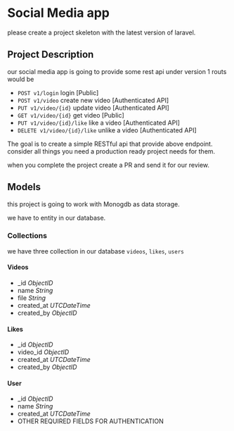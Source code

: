 # Social Media app

please create a project skeleton with the latest version of laravel.

## Project Description

our social media app is going to provide some rest api under version 1 routs would be

- `POST v1/login` login [Public]
- `POST v1/video` create new video [Authenticated API]
- `PUT v1/video/{id}` update video [Authenticated API]
- `GET v1/video/{id}` get video [Public]
- `PUT v1/video/{id}/like` like a video [Authenticated API]
- `DELETE v1/video/{id}/like` unlike a video [Authenticated API]

The goal is to create a simple RESTful api that provide above endpoint. consider all things you need a production ready project needs for them.

when you complete the project create a PR and send it for our review.

## Models

this project is going to work with Monogdb as data storage.

we have to entity in our database.

### Collections

we have three collection in our database `videos`, `likes`, `users`

#### Videos

- _id         _ObjectID_
- name        _String_
- file        _String_
- created_at  _UTCDateTime_
- created_by  _ObjectID_

#### Likes

- _id         _ObjectID_
- video_id    _ObjectID_
- created_at  _UTCDateTime_
- created_by  _ObjectID_

#### User

- _id         _ObjectID_
- name        _String_
- created_at  _UTCDateTime_
- OTHER REQUIRED FIELDS FOR AUTHENTICATION




